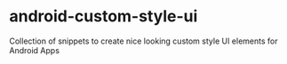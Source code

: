 android-custom-style-ui
=======================

Collection of snippets to create nice looking custom style UI elements for Android Apps